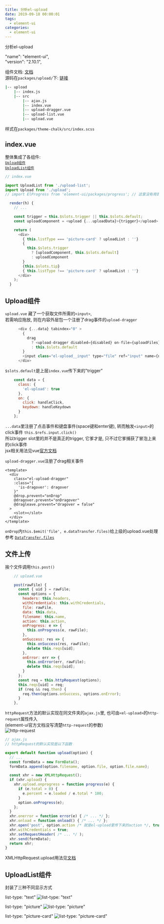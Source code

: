 ```yaml
---
title: 分析el-upload
date: 2019-09-18 00:00:01
tags:
  - element-ui
categories:
  - element-ui
---
```


分析el-upload

<!-- more -->

  "name": "element-ui",  
  "version": "2.10.1",  

组件文档: [文档](https://element.eleme.cn/#/en-US/component/upload)  
源码在`packages/upload/`下: [链接](https://github.com/ElemeFE/element/tree/dev/packages/upload)  

```bash
|-- upload
    |-- index.js
    |-- src
        |-- ajax.js
        |-- index.vue
        |-- upload-dragger.vue
        |-- upload-list.vue
        |-- upload.vue
```

样式在`packages/theme-chalk/src/index.scss`  

## index.vue

整体集成了各组件:  
[`Upload组件`](#Upload组件)  
[`UploadList组件`](#UploadList组件)  

```javascript
// index.vue

import UploadList from './upload-list';
import Upload from './upload';
// import ElProgress from 'element-ui/packages/progress'; // 这里没有用到ElProgress, 实际在UploadList内才有用到

  render(h) {
    // ...  

    const trigger = this.$slots.trigger || this.$slots.default;  
    const uploadComponent = <upload {...uploadData}>{trigger}</upload>;  

    return (
      <div>
        { this.listType === 'picture-card' ? uploadList : ''}
        {
          this.$slots.trigger
            ? [uploadComponent, this.$slots.default]
            : uploadComponent
        }
        {this.$slots.tip}
        { this.listType !== 'picture-card' ? uploadList : ''}
      </div>
    );
  }
```

## Upload组件

`upload.vue` 藏了一个获取文件所需的`<input>`,  
若需响应拖放, 则在内容外层包一个注册了drag事件的`upload-dragger`  

```JavaScript
      <div {...data} tabindex="0" >
        {
          drag
            ? <upload-dragger disabled={disabled} on-file={uploadFiles}>{this.$slots.default}</upload-dragger>
            : this.$slots.default
        }
        <input class="el-upload__input" type="file" ref="input" name={name} on-change={handleChange} multiple={multiple} accept={accept}></input>
      </div>
```

`$slots.default`是上层`index.vue`传下来的"trigger"  

```JavaScript
    const data = {
      class: {
        'el-upload': true
      },
      on: {
        click: handleClick,
        keydown: handleKeydown
      }
    };
```

`...data`里注册了点击事件和键盘事件(space键和enter键), 转而触发`<input>`的click事件 `this.$refs.input.click()`  
所以trigger slot里的并不是真正的trigger, 它爹才是, 只不过它爹捕获了冒泡上来的click事件  
jsx相关用法见vue[官方文档](https://cn.vuejs.org/v2/guide/render-function.html#%E6%B7%B1%E5%85%A5%E6%95%B0%E6%8D%AE%E5%AF%B9%E8%B1%A1)  

`upload-dragger.vue`注册了drag相关事件  

```vue
<template>
  <div
    class="el-upload-dragger"
    :class="{
      'is-dragover': dragover
    }"
    @drop.prevent="onDrop"
    @dragover.prevent="onDragover"
    @dragleave.prevent="dragover = false"
  >
    <slot></slot>
  </div>
</template>
```

`onDrop`内`this.$emit('file', e.dataTransfer.files)`给上级的upload.vue处理  
参考 [`DataTransfer.files`](https://developer.mozilla.org/en-US/docs/Web/API/DataTransfer)  

## 文件上传

挨个文件调用`this.post()`  

```JavaScript
    // upload.vue

    post(rawFile) {
      const { uid } = rawFile;
      const options = {
        headers: this.headers,
        withCredentials: this.withCredentials,
        file: rawFile,
        data: this.data,
        filename: this.name,
        action: this.action,
        onProgress: e => {
          this.onProgress(e, rawFile);
        },
        onSuccess: res => {
          this.onSuccess(res, rawFile);
          delete this.reqs[uid];
        },
        onError: err => {
          this.onError(err, rawFile);
          delete this.reqs[uid];
        }
      };
      const req = this.httpRequest(options);
      this.reqs[uid] = req;
      if (req && req.then) {
        req.then(options.onSuccess, options.onError);
      }
    },
```

`httpRequest`方法的默认实现在同文件夹的`ajax.js`里, 也可由`<el-upload>`的`http-request`属性传入  
(element-ui官方文档没写清楚`http-request`的参数)  
![http-request](http-request.png)  

```JavaScript
// ajax.js
// httpRequest的默认实现是以下函数

export default function upload(option) {
  // ...
  const formData = new FormData();
  formData.append(option.filename, option.file, option.file.name);

  const xhr = new XMLHttpRequest();
  if (xhr.upload) {
    xhr.upload.onprogress = function progress(e) {
      if (e.total > 0) {
        e.percent = e.loaded / e.total * 100;
      }
      option.onProgress(e);
    };
  }
  xhr.onerror = function error(e) { /* ... */ };
  xhr.onload = function onload() { /* ... */ };
  xhr.open('post', option.action /* 就是el-upload里传下来的action */, true);
  xhr.withCredentials = true;
  xhr.setRequestHeader( /* ... */ );
  xhr.send(formData);
  return xhr;
}
```

XMLHttpRequest.upload用法见[文档](https://developer.mozilla.org/zh-CN/docs/Web/API/XMLHttpRequest/upload)  

## UploadList组件

封装了三种不同显示方式

list-type: "text"
![list-type: "text"](list-type-text.png)

list-type: "picture"
![list-type: "picture"](list-type-picture.png)

list-type: "picture-card"
![list-type: "picture-card"](list-type-picture-card.png)
